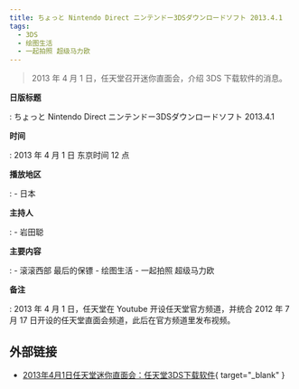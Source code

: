 ```yaml
---
title: ちょっと Nintendo Direct ニンテンドー3DSダウンロードソフト 2013.4.1
tags:
  - 3DS
  - 绘图生活
  - 一起拍照 超级马力欧
---
```


> 2013 年 4 月 1 日，任天堂召开迷你直面会，介绍 3DS 下载软件的消息。

**日版标题**

:   ちょっと Nintendo Direct ニンテンドー3DSダウンロードソフト 2013.4.1

**时间**

:   2013 年 4 月 1 日 东京时间 12 点

**播放地区**

:   - 日本

**主持人**

:   - 岩田聪

**主要内容**

:   - 滚滚西部 最后的保镖
	- 绘图生活
	- 一起拍照 超级马力欧

**备注**

:   2013 年 4 月 1 日，任天堂在 Youtube 开设任天堂官方频道，并统合 2012 年 7 月 17 日开设的任天堂直面会频道，此后在官方频道里发布视频。

## 外部链接

- [2013年4月1日任天堂迷你直面会：任天堂3DS下载软件](https://www.bilibili.com/video/BV1Le411s7qn/){ target="_blank" }
